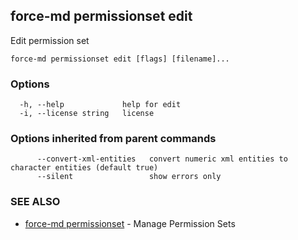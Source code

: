 ## force-md permissionset edit

Edit permission set

```
force-md permissionset edit [flags] [filename]...
```

### Options

```
  -h, --help             help for edit
  -i, --license string   license
```

### Options inherited from parent commands

```
      --convert-xml-entities   convert numeric xml entities to character entities (default true)
      --silent                 show errors only
```

### SEE ALSO

* [force-md permissionset](force-md_permissionset.md)	 - Manage Permission Sets

